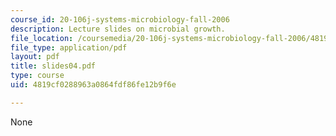 ```yaml
---
course_id: 20-106j-systems-microbiology-fall-2006
description: Lecture slides on microbial growth.
file_location: /coursemedia/20-106j-systems-microbiology-fall-2006/4819cf0288963a0864fdf86fe12b9f6e_slides04.pdf
file_type: application/pdf
layout: pdf
title: slides04.pdf
type: course
uid: 4819cf0288963a0864fdf86fe12b9f6e

---
```

None